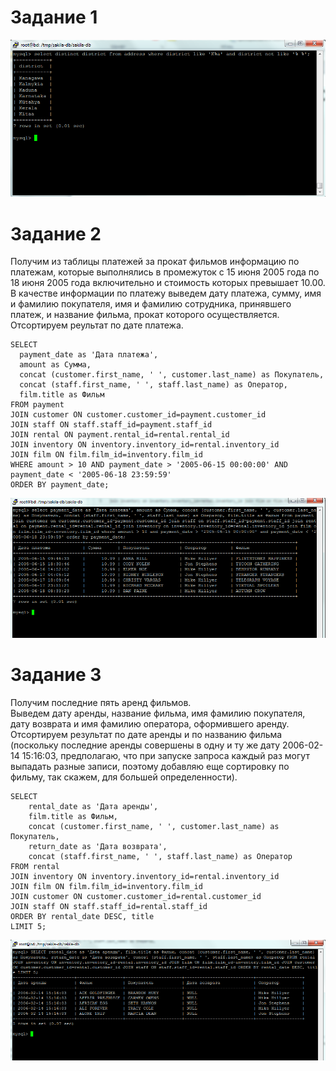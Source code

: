 # Задание 1
![](https://github.com/OlgaLesnykh/screenshots/blob/main/SQL_001.png)
# Задание 2
Получим из таблицы платежей за прокат фильмов информацию по платежам, которые выполнялись в промежуток с 15 июня 2005 года по 18 июня 2005 года включительно и стоимость которых превышает 10.00.    
В качестве информации по платежу выведем дату платежа, сумму, имя и фамилию покупателя, имя и фамилию сотрудника, принявшего платеж, и название фильма, прокат которого осуществляется. Отсортируем реультат по дате платежа.    
    
```
SELECT
  payment_date as 'Дата платежа',
  amount as Сумма,
  concat (customer.first_name, ' ', customer.last_name) as Покупатель,
  concat (staff.first_name, ' ', staff.last_name) as Оператор,
  film.title as Фильм
FROM payment
JOIN customer ON customer.customer_id=payment.customer_id
JOIN staff ON staff.staff_id=payment.staff_id
JOIN rental ON payment.rental_id=rental.rental_id
JOIN inventory ON inventory.inventory_id=rental.inventory_id
JOIN film ON film.film_id=inventory.film_id
WHERE amount > 10 AND payment_date > '2005-06-15 00:00:00' AND payment_date < '2005-06-18 23:59:59'
ORDER BY payment_date;
```

![](https://github.com/OlgaLesnykh/screenshots/blob/main/SQL_002.png)
# Задание 3
Получим последние пять аренд фильмов.    
Выведем дату аренды, название фильма, имя фамилию покупателя, дату возврата и имя фамилию оператора, оформившего аренду. Отсортируем результат по дате аренды и по названию фильма (поскольку последние аренды совершены в одну и ту же дату 2006-02-14 15:16:03, предполагаю, что при запуске запроса каждый раз могут выпадать разные записи, поэтому добавляю еще сортировку по фильму, так скажем, для большей определенности).    

```
SELECT
    rental_date as 'Дата аренды',
    film.title as Фильм,
    concat (customer.first_name, ' ', customer.last_name) as Покупатель,
    return_date as 'Дата возврата',
    concat (staff.first_name, ' ', staff.last_name) as Оператор
FROM rental
JOIN inventory ON inventory.inventory_id=rental.inventory_id
JOIN film ON film.film_id=inventory.film_id
JOIN customer ON customer.customer_id=rental.customer_id
JOIN staff ON staff.staff_id=rental.staff_id
ORDER BY rental_date DESC, title
LIMIT 5;
```
![](https://github.com/OlgaLesnykh/screenshots/blob/main/SQL_003.png)
